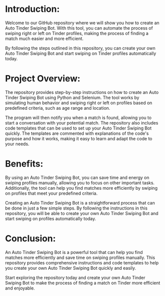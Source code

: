 # Introduction:

Welcome to our GitHub repository where we will show you how to create an Auto Tinder Swiping Bot. With this tool, you can automate the process of swiping right or left on Tinder profiles, making the process of finding a match much easier and more efficient.

By following the steps outlined in this repository, you can create your own Auto Tinder Swiping Bot and start swiping on Tinder profiles automatically today.

# Project Overview:

The repository provides step-by-step instructions on how to create an Auto Tinder Swiping Bot using Python and Selenium. The tool works by simulating human behavior and swiping right or left on profiles based on predefined criteria, such as age range and location.

The program will then notify you when a match is found, allowing you to start a conversation with your potential match. The repository also includes code templates that can be used to set up your Auto Tinder Swiping Bot quickly. The templates are commented with explanations of the code's purpose and how it works, making it easy to learn and adapt the code to your needs.

# Benefits:

By using an Auto Tinder Swiping Bot, you can save time and energy on swiping profiles manually, allowing you to focus on other important tasks. Additionally, the tool can help you find matches more efficiently by swiping on profiles that meet your predefined criteria.

Creating an Auto Tinder Swiping Bot is a straightforward process that can be done in just a few simple steps. By following the instructions in this repository, you will be able to create your own Auto Tinder Swiping Bot and start swiping on profiles automatically today.

# Conclusion:

An Auto Tinder Swiping Bot is a powerful tool that can help you find matches more efficiently and save time on swiping profiles manually. This repository provides comprehensive instructions and code templates to help you create your own Auto Tinder Swiping Bot quickly and easily.

Start exploring the repository today and create your own Auto Tinder Swiping Bot to make the process of finding a match on Tinder more efficient and enjoyable.